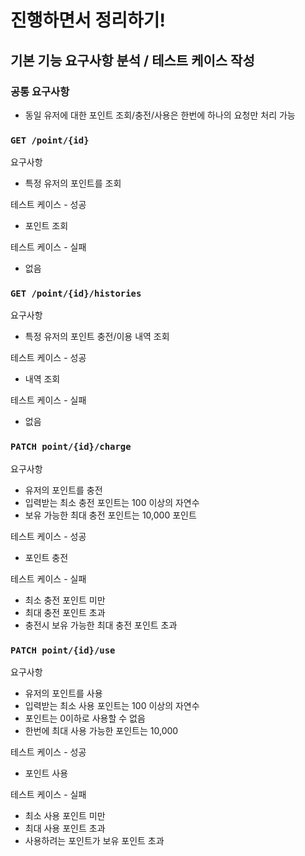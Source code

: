# 진행하면서 정리하기!

## 기본 기능 요구사항 분석 / 테스트 케이스 작성

### 공통 요구사항

- 동일 유저에 대한 포인트 조회/충전/사용은 한번에 하나의 요청만 처리 가능

### `GET /point/{id}`

요구사항
- 특정 유저의 포인트를 조회

테스트 케이스 - 성공

- 포인트 조회

테스트 케이스 - 실패

- 없음

### `GET /point/{id}/histories`

요구사항
- 특정 유저의 포인트 충전/이용 내역 조회

테스트 케이스 - 성공

- 내역 조회

테스트 케이스 - 실패

- 없음

### `PATCH point/{id}/charge`

요구사항
- 유저의 포인트를 충전
- 입력받는 최소 충전 포인트는 100 이상의 자연수
- 보유 가능한 최대 충전 포인트는 10,000 포인트

테스트 케이스 - 성공
- 포인트 충전

테스트 케이스 - 실패
- 최소 충전 포인트 미만
- 최대 충전 포인트 초과
- 충전시 보유 가능한 최대 충전 포인트 초과

### `PATCH point/{id}/use`

요구사항
- 유저의 포인트를 사용
- 입력받는 최소 사용 포인트는 100 이상의 자연수
- 포인트는 0이하로 사용할 수 없음
- 한번에 최대 사용 가능한 포인트는 10,000

테스트 케이스 - 성공

- 포인트 사용

테스트 케이스 - 실패

- 최소 사용 포인트 미만
- 최대 사용 포인트 초과
- 사용하려는 포인트가 보유 포인트 초과